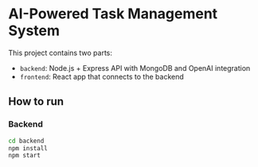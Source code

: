 # AI-Powered Task Management System

This project contains two parts:

- `backend`: Node.js + Express API with MongoDB and OpenAI integration
- `frontend`: React app that connects to the backend

## How to run

### Backend

```bash
cd backend
npm install
npm start
